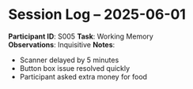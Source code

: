 # Session Log – 2025-06-01

**Participant ID**: S005
**Task**: Working Memory  
**Observations**: Inquisitive
**Notes**:
- Scanner delayed by 5 minutes
- Button box issue resolved quickly
- Participant asked extra money for food
